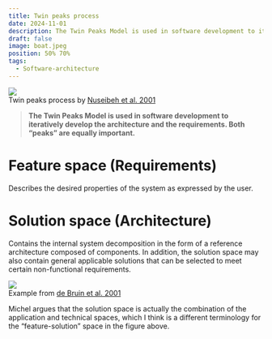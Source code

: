 ```yaml
---
title: Twin peaks process
date: 2024-11-01
description: The Twin Peaks Model is used in software development to iteratively develop the architecture and the requirements. Both “peaks” are equally important.
draft: false
image: boat.jpeg
position: 50% 70%
tags:
  - Software-architecture
---
```


<div class="caption-img-container">
  <div class="caption-img">
    <img src=/static/images/twin_peaks.png />
    <figcaption>Twin peaks process by <a href="https://ieeexplore.ieee.org/document/910904/?arnumber=910904">Nuseibeh et al. 2001</a></figcaption>
  </div>
</div>

> **The Twin Peaks Model is used in software development to iteratively develop the architecture and the requirements. Both “peaks” are equally important.**

# Feature space (Requirements)

Describes the desired properties of the system as expressed by the user. 

# Solution space (Architecture)

Contains the internal system decomposition in the form of a reference architecture composed of components. In addition, the solution space may also contain general applicable solutions that can be selected to meet certain non-functional requirements.

<div class="caption-img">
  <img src=/static/images/twin_peaks_map.png />
  <figcaption>Example from <a href="https://link.springer.com/content/pdf/10.1007/3-540-44800-4_12">de Bruin et al. 2001</a></figcaption>
</div>

Michel argues that the solution space is actually the combination of the application and technical spaces, which I think is a different terminology for the “feature-solution” space in the figure above.
